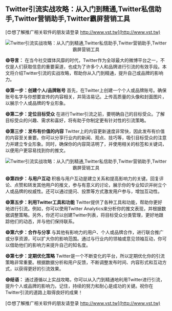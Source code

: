 ## **Twitter引流实战攻略：从入门到精通,Twitter私信助手,Twitter营销助手,Twitter霸屏营销工具**

[😍想了解推广相关软件的朋友请登录 http://www.vst.tw](http://www.vst.tw)

 <center><img src="https://vst.tw/MP4/tuiguang/png/6.png" alt="Twitter引流实战攻略：从入门到精通,Twitter私信助手,Twitter营销助手,Twitter霸屏营销工具"></center>

**😄导言：**
在当今社交媒体风靡的时代，Twitter作为全球最大的微博平台之一，不仅是人们获取信息的重要渠道，也成为了许多个人和品牌进行引流的有效手段。本文将介绍Twitter引流的实战攻略，帮助你从入门到精通，提升自己或品牌的影响力。

**😄第一步：创建个人/品牌账号**
首先，在Twitter上创建一个个人或品牌账号。确保账号名字与你想要宣传的内容相关，并简洁易记。上传高质量的头像和封面图片，以展示个人或品牌的专业形象。

**😄第二步：定位目标受众**
在进行Twitter引流之前，要明确自己的目标受众。了解目标受众的兴趣、需求和喜好，将有助于你制定更有针对性的引流策略。

**😄第三步：发布有价值的内容**
Twitter上的内容更新速度非常快，因此发布有价值的内容至关重要。你可以分享行业内的新闻、观点、技巧等，吸引目标受众的注意力并建立专业形象。同时，确保你的内容简洁明了，并使用相关的标签和关键词，以便用户更容易找到你的推文。

 <center><img src="https://vst.tw/MP4/tuiguang/png/3.png" alt="Twitter引流实战攻略：从入门到精通,Twitter私信助手,Twitter营销助手,Twitter霸屏营销工具"></center>

**😄第四步：与用户互动**
积极与用户互动是建立关系和提高影响力的关键。回复评论、点赞和转发其他用户的推文，参与有意义的讨论，展示你的专业知识并树立个人或品牌的权威性。还可以通过提问、投票等方式激发用户参与，增加互动性。

**😄第五步：利用Twitter工具和功能**
Twitter提供了各种工具和功能，帮助你更好地进行引流。例如，你可以使用Twitter Analytics来分析你的推文表现，并根据数据调整策略。另外，你还可以创建Twitter列表，将目标受众分类管理，更好地跟踪他们的动态，并与他们保持联系。

**😄第六步：合作与分享**
与其他有影响力的用户、个人或品牌合作，进行联合推广或分享资源，可以扩大你的影响范围。通过与行业内的领袖或意见领袖互动，你可以借助他们的影响力来提升自己的知名度。

**😄第七步：定期优化策略**
Twitter是一个不断变化的平台，所以定期优化你的引流策略非常重要。根据数据分析和用户反馈，不断调整发布时间、内容形式和互动方式，以获得更好的引流效果。

**😄结语：**
通过遵循以上实战攻略，你可以从入门到精通地利用Twitter进行引流，提升个人或品牌的影响力。记住，持续的努力和耐心是成功的关键。祝你在Twitter引流的道路上取得良好的成果！

[😍想了解推广相关软件的朋友请登录 http://www.vst.tw](http://www.vst.tw)



